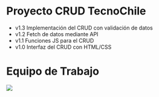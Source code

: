 # Proyecto CRUD TecnoChile
* v1.3 Implementación del CRUD con validación de datos
* v1.2 Fetch de datos mediante API
* v1.1 Funciones JS para el CRUD
* v1.0 Interfaz del CRUD con HTML/CSS

# Equipo de Trabajo

<a href="https://github.com/manuDve/tecnochile-crud/graphs/contributors">
  <img src="https://contrib.rocks/image?repo=manuDve/tecnochile-crud" />
</a>

